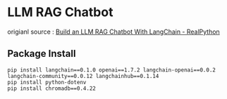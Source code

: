 # LLM RAG Chatbot
origianl source : [Build an LLM RAG Chatbot With LangChain - RealPython](https://realpython.com/build-llm-rag-chatbot-with-langchain/?utm_source=notification_summary&utm_medium=email&utm_campaign=2024-03-06#step-1-get-familiar-with-langchain)


## Package Install
```
pip install langchain==0.1.0 openai==1.7.2 langchain-openai==0.0.2 langchain-community==0.0.12 langchainhub==0.1.14
pip install python-dotenv
pip install chromadb==0.4.22
```


